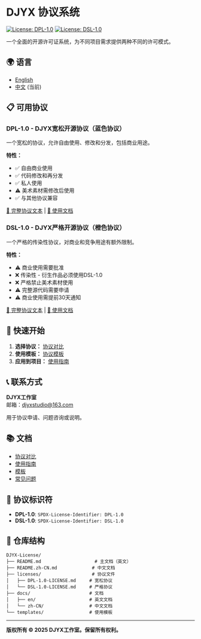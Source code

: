# DJYX 协议系统

[![License: DPL-1.0](https://img.shields.io/badge/License-DPL--1.0-blue.svg)](./licenses/DPL-1.0-LICENSE.md)
[![License: DSL-1.0](https://img.shields.io/badge/License-DSL--1.0-orange.svg)](./licenses/DSL-1.0-LICENSE.md)

一个全面的开源许可证系统，为不同项目需求提供两种不同的许可模式。

## 🌍 语言

- [English](./README.md)
- [中文](./README.zh-CN.md) (当前)

## 📋 可用协议

### DPL-1.0 - DJYX宽松开源协议（蓝色协议）
一个宽松的协议，允许自由使用、修改和分发，包括商业用途。

**特性：**
- ✅ 自由商业使用
- ✅ 代码修改和再分发
- ✅ 私人使用
- ⚠️ 美术素材需修改后使用
- ✅ 与其他协议兼容

[📄 完整协议文本](./licenses/DPL-1.0-LICENSE.md) | [📖 使用文档](./docs/zh-CN/dpl-guide.md)

### DSL-1.0 - DJYX严格开源协议（橙色协议）
一个严格的传染性协议，对商业和竞争用途有额外限制。

**特性：**
- ⚠️ 商业使用需要批准
- ❌ 传染性 - 衍生作品必须使用DSL-1.0
- ❌ 严格禁止美术素材使用
- ⚠️ 完整源代码需要申请
- ⚠️ 商业使用需提前30天通知

[📄 完整协议文本](./licenses/DSL-1.0-LICENSE.md) | [📖 使用文档](./docs/zh-CN/dsl-guide.md)

## 🚀 快速开始

1. **选择协议：** [协议对比](./docs/zh-CN/comparison.md)
2. **使用模板：** [协议模板](./docs/zh-CN/templates.md)
3. **应用到项目：** [使用指南](./docs/zh-CN/usage-guide.md)

## 📞 联系方式

**DJYX工作室**  
邮箱：djyxstudio@163.com

用于协议申请、问题咨询或说明。

## 📚 文档

- [协议对比](./docs/zh-CN/comparison.md)
- [使用指南](./docs/zh-CN/usage-guide.md)
- [模板](./docs/zh-CN/templates.md)
- [常见问题](./docs/zh-CN/faq.md)

## 🔗 协议标识符

- **DPL-1.0**: `SPDX-License-Identifier: DPL-1.0`
- **DSL-1.0**: `SPDX-License-Identifier: DSL-1.0`

## 📂 仓库结构

```
DJYX-License/
├── README.md                    # 主文档（英文）
├── README.zh-CN.md             # 中文文档
├── licenses/                   # 协议文件
│   ├── DPL-1.0-LICENSE.md     # 宽松协议
│   └── DSL-1.0-LICENSE.md     # 严格协议
├── docs/                      # 文档
│   ├── en/                    # 英文文档
│   └── zh-CN/                 # 中文文档
└── templates/                 # 使用模板
```

---

**版权所有 © 2025 DJYX工作室。保留所有权利。**
